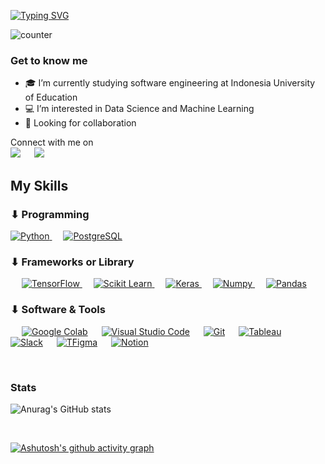 
[![Typing SVG](https://readme-typing-svg.herokuapp.com?color=%23C3C2C2&lines=Hi+I'm+Guntur)](https://git.io/typing-svg)

![counter](https://enja9fnajy4io9z.m.pipedream.net)


<h3> Get to know me </h3>

- 🎓 I’m currently studying software engineering at Indonesia University of Education
- 💻 I’m interested in Data Science and Machine Learning
- 💬 Looking for collaboration

<p>Connect with me on
<br>	
<a target="_blank" href="https://www.linkedin.com/in/guntur-ramadhan/"><img src="https://img.shields.io/badge/-LinkedIn-0077B5?style=for-the-badge&logo=Linkedin&logoColor=white"></img></a>
&emsp;
<a target="_blank" href="https://medium.com/@gunturramadhan25"><img src="https://img.shields.io/badge/Medium-12100E?style=for-the-badge&logo=medium&logoColor=white"></img></a>


<br>


## My Skills

### ⬇ Programming

<p align="left"> 
  
<a href="https://python.org/">
    <img alt="Python" src="https://img.shields.io/badge/Python-FFD43B?style=for-the-badge&logo=python&logoColor=darkgreen"/>
  </a>
  &emsp;
  <a href="https://www.postgresql.org/">
    <img alt="PostgreSQL" src="https://img.shields.io/badge/PostgreSQL-316192?style=for-the-badge&logo=postgresql&logoColor=white"/>
  </a>

</p>

### ⬇ Frameworks or Library
<p align="left"> 
    &emsp; 
  <a href="https://www.tensorflow.org/" target="_blank"> 
   <img alt="TensorFlow" src="https://img.shields.io/badge/TensorFlow-FF6F00?style=for-the-badge&logo=TensorFlow&logoColor=white">
  </a>   
    &emsp;
  <a href="https://scikit-learn.org/" target="_blank">
    <img alt="Scikit Learn" src="https://img.shields.io/badge/scikit_learn-F7931E?style=for-the-badge&logo=scikit-learn&logoColor=white">
  </a> 
   &emsp;
  <a href="https://keras.io/" target="_blank"> 
    <img alt="Keras" src="https://img.shields.io/badge/Keras-D00000?style=for-the-badge&logo=Keras&logoColor=white"/>
  </a>
    &emsp;
  <a href="https://numpy.org/" target="_blank"> 
    <img alt="Numpy" src="https://img.shields.io/badge/Numpy-777BB4?style=for-the-badge&logo=numpy&logoColor=white"/>
  </a>
    &emsp;
  <a href="https://pandas.pydata.org/" target="_blank"> 
    <img alt="Pandas" src="https://img.shields.io/badge/Pandas-2C2D72?style=for-the-badge&logo=pandas&logoColor=white"/>
  </a>

</p>

 ### ⬇ Software & Tools
 
<p>
    &emsp;
    <a href="#"><img alt="Google Colab" src="https://img.shields.io/badge/Colab-F9AB00?style=for-the-badge&logo=googlecolab&color=525252"></a>
    &emsp;
    <a href="#"><img alt="Visual Studio Code" src="https://img.shields.io/badge/Visual_Studio_Code-0078D4?style=for-the-badge&logo=visual%20studio%20code&logoColor=white"></a>
    &emsp;
    <a href="#"><img alt="Git" src="https://img.shields.io/badge/Git-F05032?style=for-the-badge&logo=git&logoColor=white"></a>
    &emsp;
    <a href="#"><img alt="Tableau" src="https://img.shields.io/badge/Tableau-E97627?style=for-the-badge&logo=Tableau&logoColor=white"></a>
    &emsp;
    <a href="#"><img alt="Slack" src="https://img.shields.io/badge/Slack-4A154B?style=for-the-badge&logo=slack&logoColor=white"></a>
    &emsp;
     <a href="#"><img alt="TFigma" src="https://img.shields.io/badge/Figma-F24E1E?style=for-the-badge&logo=figma&logoColor=white"></a>
    &emsp;
    <a href="#"><img alt="Notion" src="https://img.shields.io/badge/Notion-000000?style=for-the-badge&logo=notion&logoColor=white"></a>
    &emsp;  
    
</p>

<br>

### Stats
![Anurag's GitHub stats](https://github-readme-stats.vercel.app/api?username=stromr&show_icons=true&theme=github_dark)

<br>

[![Ashutosh's github activity graph](https://activity-graph.herokuapp.com/graph?username=stromr&theme=github)](https://github.com/ashutosh00710/github-readme-activity-graph)

<br/>


